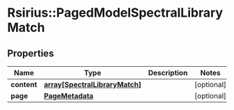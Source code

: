 # Rsirius::PagedModelSpectralLibraryMatch


## Properties
Name | Type | Description | Notes
------------ | ------------- | ------------- | -------------
**content** | [**array[SpectralLibraryMatch]**](SpectralLibraryMatch.md) |  | [optional] 
**page** | [**PageMetadata**](PageMetadata.md) |  | [optional] 


